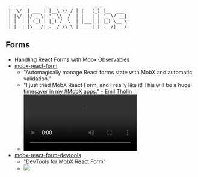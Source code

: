 ```
 .__  __       _   __  __  _     _ _         
 |  \/  | ___ | |__\ \/ / | |   (_) |__  ___
 | |\/| |/ _ \| '_ \\  /  | |   | | '_ \/ __|
 | |  | | (_) | |_) /  \  | |___| | |_) \__ \
 |_|  |_|\___/|_.__/_/\_\ |_____|_|_.__/|___/
```

## Forms
- [Handling React Forms with Mobx Observables](https://blog.risingstack.com/handling-react-forms-with-mobx-observables/)
- [mobx-react-form](https://github.com/foxhound87/mobx-react-form)
  - "Automagically manage React forms state with MobX and automatic validation."
  - "I just tried MobX React Form, and I really like it! This will be a huge timesaver in my #MobX apps." - [Emil Tholin](https://twitter.com/Tholle1234/status/791724071029448705)
  - ![](https://video.twimg.com/tweet_video/CvzEDckWEAICGjD.mp4)
- [mobx-react-form-devtools](https://github.com/foxhound87/mobx-react-form-devtools)
  - "DevTools for MobX React Form"
  - ![](https://github.com/foxhound87/mobx-react-form-devtools/blob/master/screenshot.png?raw=true)
